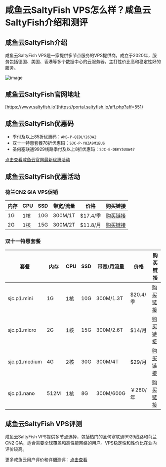 # 咸鱼云SaltyFish VPS怎么样？咸鱼云SaltyFish介绍和测评

## 咸鱼云SaltyFish介绍
咸鱼云SaltyFish VPS是一家提供多节点服务的VPS提供商，成立于2020年，服务包括德国、美国、香港等多个数据中心的云服务器，主打性价比高和稳定性好的服务。

![image](https://github.com/wllmnsteven/SaltyFish/assets/169514061/a43901da-8c2b-48a5-bfaf-295f519b8216)

## 咸鱼云SaltyFish官网地址
[https://www.saltyfish.io](https://portal.saltyfish.io/aff.php?aff=551)

## 咸鱼云SaltyFish优惠码
- 季付及以上85折优惠码：`AMS-P-QIDLY263A2`
- 双十一特惠套餐78折优惠码：`SJC-P-Y8ZA9M1EUS`
- 圣何塞联通9929线路季付及以上8折优惠码：`SJC-E-DEKY5UUW47`

[点击查看咸鱼云官网最新优惠活动](https://portal.saltyfish.io/aff.php?aff=551)

## 咸鱼云SaltyFish优惠活动

### 荷兰CN2 GIA VPS促销
| 内存 | CPU | SSD | 带宽/流量     | 价格      | 购买链接                                  |
|------|-----|-----|---------------|-----------|------------------------------------------|
| 1G   | 1核 | 10G | 300M/1T       | $17.4/季  | [购买链接](https://portal.saltyfish.io/aff.php?aff=551&gid=22) |
| 2G   | 1核 | 15G | 300M/2T       | $11.8/月  | [购买链接](https://portal.saltyfish.io/aff.php?aff=551&gid=22) |

### 双十一特惠套餐
| 套餐         | 内存 | CPU | SSD | 带宽/月流量   | 价格      | 购买链接                                  |
|--------------|------|-----|-----|---------------|-----------|------------------------------------------|
| sjc.p1.mini  | 1G   | 1核 | 10G | 300M/1.3T     | $20.4/季  | [购买链接](https://portal.saltyfish.io/aff.php?aff=551&gid=15) |
| sjc.p1.micro | 2G   | 1核 | 15G | 300M/2.6T     | $14/月    | [购买链接](https://portal.saltyfish.io/aff.php?aff=551&gid=15) |
| sjc.p1.medium| 4G   | 2核 | 30G | 300M/4T       | $29/月    | [购买链接](https://portal.saltyfish.io/aff.php?aff=551&gid=15) |
| sjc.p1.nano  | 512M | 1核 | 8G  | 300M/600G     | ￥280/年  | [购买链接](https://portal.saltyfish.io/aff.php?aff=551&pid=116) |

## 咸鱼云SaltyFish VPS评测
咸鱼云SaltyFish VPS提供多节点选择，包括热门的圣何塞联通9929线路和荷兰CN2 GIA，适合需要全球覆盖和高性能网络的用户。VPS稳定性和性价比在业内评价较高。

更多咸鱼云用户评价和详细测评：[点击查看](https://portal.saltyfish.io/aff.php?aff=551)
